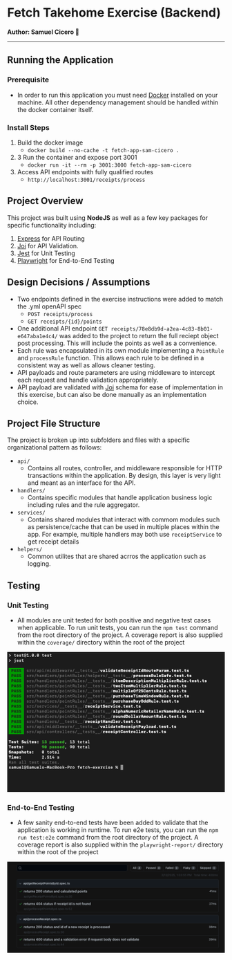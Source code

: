 # Fetch Takehome Exercise (Backend)

**Author: Samuel Cicero 👋**

<hr>

## Running the Application

### Prerequisite

- In order to run this application you must need [Docker](https://docs.docker.com/) installed on your machine. All other dependency management should be handled within the docker container itself.

### Install Steps

1. Build the docker image
   - `docker build --no-cache -t fetch-app-sam-cicero .`
2. 3 Run the container and expose port 3001
   - `docker run -it --rm -p 3001:3000 fetch-app-sam-cicero`
3. Access API endpoints with fully qualified routes
   - `http://localhost:3001/receipts/process`

## Project Overview

This project was built using **NodeJS** as well as a few key packages for specific functionality including:

1. [Express](https://expressjs.com/) for API Routing
2. [Joi](https://joi.dev/) for API Validation.
3. [Jest](https://jestjs.io/) for Unit Testing
3. [Playwright](https://playwright.dev/) for End-to-End Testing

## Design Decisions / Assumptions

- Two endpoints defined in the exercise instructions were added to match the .yml openAPI spec
   - `POST receipts/process`
   - `GET receipts/{id}/points`
- One additional API endpoint `GET receipts/78e8db9d-a2ea-4c83-8b01-e647aba1e4c4/` was added to the project to return the full reciept object post processing. This will include the points as well as a convenience.
- Each rule was encapsulated in its own module implementing a `PointRule` and `processRule` function. This allows each rule to be defined in a consistent way as well as allows cleaner testing.
- API payloads and route parameters are using middleware to intercept each request and handle validation appropriately.
- API payload are validated with [Joi](https://joi.dev/) schema for ease of implementation in this exercise, but can also be done manually as an implementation choice.

## Project File Structure

The project is broken up into subfolders and files with a specific organizational pattern as follows:

- `api/`
   - Contains all routes, controller, and middleware responsible for HTTP transactions within the application. By design, this layer is very light and meant as an interface for the API.
- `handlers/`
   - Contains specific modules that handle application business logic including rules and the rule aggregator.
- `services/`
   - Contains shared modules that interact with commom modules such as persistence/cache that can be used in multiple places within the app. For example, multiple handlers may both use `receiptService` to get receipt details
- `helpers/`
   - Common utilites that are shared acrros the application such as logging.

## Testing

### Unit Testing

- All modules are unit tested for both positive and negative test cases when applicable. To run unit tests, you can run the `npm test` command from the root directory of the project. A coverage report is also supplied within the `coverage/` directory within the root of the project

![Jest Results](./assets/images/jestResults.png)

### End-to-End Testing

- A few sanity end-to-end tests have been added to validate that the application is working in runtime. To run e2e tests, you can run the `npm run test:e2e` command from the root directory of the project. A coverage report is also supplied within the `playwright-report/` directory within the root of the project

![e2e Results](./assets/images/e2eResults.png)